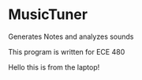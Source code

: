 # MusicTuner
Generates Notes and analyzes sounds

This program is written for ECE 480

Hello this is from the laptop!